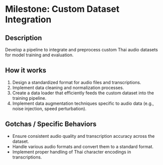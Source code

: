 # Milestone: Custom Dataset Integration

## Description
Develop a pipeline to integrate and preprocess custom Thai audio datasets for model training and evaluation.

## How it works
1. Design a standardized format for audio files and transcriptions.
2. Implement data cleaning and normalization processes.
3. Create a data loader that efficiently feeds the custom dataset into the training pipeline.
4. Implement data augmentation techniques specific to audio data (e.g., noise injection, speed perturbation).

## Gotchas / Specific Behaviors
- Ensure consistent audio quality and transcription accuracy across the dataset.
- Handle various audio formats and convert them to a standard format.
- Implement proper handling of Thai character encodings in transcriptions.
